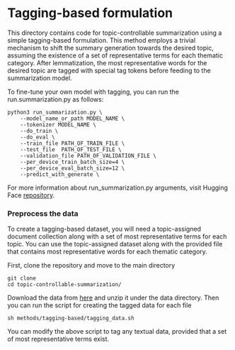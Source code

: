 # Tagging-based formulation

This directory contains code for topic-controllable summarization using a simple tagging-based formulation.
This method employs a trivial mechanism to shift the summary
generation towards the desired topic, assuming the
existence of a set of representative terms for each
thematic category. After lemmatization, the most representative words for the desired topic are tagged with special tag tokens before
feeding to the summarization model.


To fine-tune your own model with tagging, you can run the run.summarization.py as follows:

```
python3 run_summarization.py \
    --model_name_or_path MODEL_NAME \
    --tokenizer MODEL_NAME \
    --do_train \
    --do_eval \
    --train_file PATH_OF_TRAIN_FILE \
    --test_file  PATH_OF_TEST_FILE \
    --validation_file PATH_OF_VALIDATION_FILE \
    --per_device_train_batch_size=4 \
    --per_device_eval_batch_size=12 \
    --predict_with_generate \
```

For more information about run_summarization.py arguments, visit Hugging Face [repository]([https://github.com/huggingface/transformers]).

### Preprocess the data

To create a tagging-based dataset, you will need a topic-assigned document collection along with a set of most representative terms for each topic.
You can use the topic-assigned dataset along with the provided file that contains most representative words for each thematic category.

First, clone the repository and move to the main directory

```
git clone 
cd topic-controllable-summarization/
```

Download the data from [here](https://drive.google.com/drive/folders/1j7ZHsza0kyo5QlB2b7_UH_aWEaBNEbPR?usp=sharing) and unzip it under the data directory. Then you can run the script for creating the tagged data for each file

```
sh methods/tagging-based/tagging_data.sh
```

You can modify the above script to tag any textual data, provided that a set of most representative terms exist.

